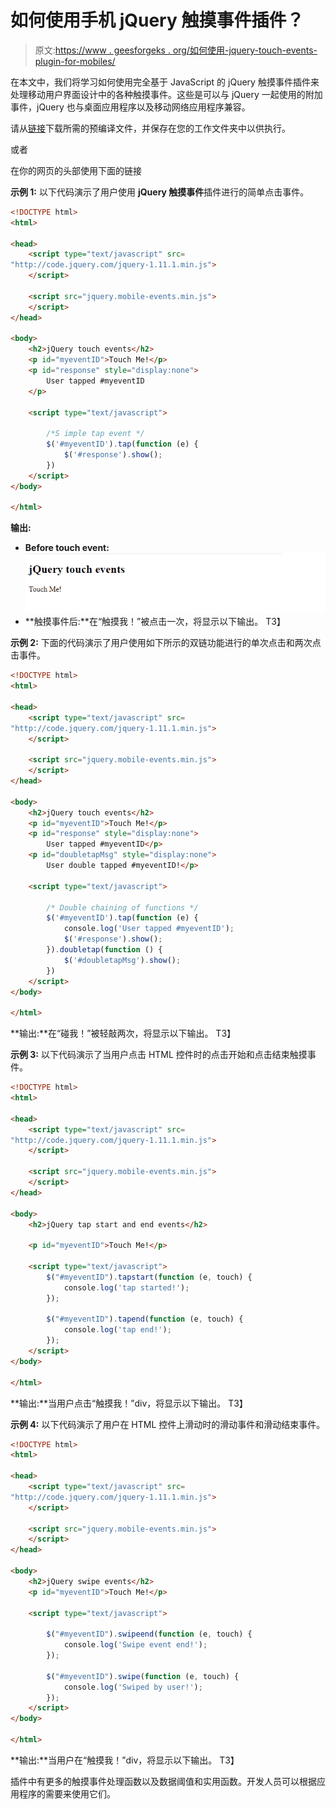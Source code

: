 # 如何使用手机 jQuery 触摸事件插件？

> 原文:[https://www . geesforgeks . org/如何使用-jquery-touch-events-plugin-for-mobiles/](https://www.geeksforgeeks.org/how-to-use-jquery-touch-events-plugin-for-mobiles/)

在本文中，我们将学习如何使用完全基于 JavaScript 的 jQuery 触摸事件插件来处理移动用户界面设计中的各种触摸事件。这些是可以与 jQuery 一起使用的附加事件，jQuery 也与桌面应用程序以及移动网络应用程序兼容。

请从[链接](https://github.com/benmajor/jQuery-Touch-Events)下载所需的预编译文件，并保存在您的工作文件夹中以供执行。

或者

在你的网页的头部使用下面的链接

**示例 1:** 以下代码演示了用户使用 **jQuery 触摸事件**插件进行的简单点击事件。

```html
<!DOCTYPE html>
<html>

<head>
    <script type="text/javascript" src=
"http://code.jquery.com/jquery-1.11.1.min.js">
    </script>

    <script src="jquery.mobile-events.min.js">
    </script>
</head>

<body>
    <h2>jQuery touch events</h2>
    <p id="myeventID">Touch Me!</p>
    <p id="response" style="display:none">
        User tapped #myeventID
    </p>

    <script type="text/javascript">

        /*S imple tap event */
        $('#myeventID').tap(function (e) {
            $('#response').show();
        })
    </script>
</body>

</html>
```

**输出:**

*   **Before touch event:**
    ![](img/266ed67aa24e1e8c4b51b8eaf34a1f6d.png)
*   **触摸事件后:**在“触摸我！”被点击一次，将显示以下输出。
    T3】

**示例 2:** 下面的代码演示了用户使用如下所示的双链功能进行的单次点击和两次点击事件。

```html
<!DOCTYPE html>
<html>

<head>
    <script type="text/javascript" src=
"http://code.jquery.com/jquery-1.11.1.min.js">
    </script>

    <script src="jquery.mobile-events.min.js">
    </script>
</head>

<body>
    <h2>jQuery touch events</h2>
    <p id="myeventID">Touch Me!</p>
    <p id="response" style="display:none">
        User tapped #myeventID</p>
    <p id="doubletapMsg" style="display:none">
        User double tapped #myeventID!</p>

    <script type="text/javascript">

        /* Double chaining of functions */
        $('#myeventID').tap(function (e) {
            console.log('User tapped #myeventID');
            $('#response').show();
        }).doubletap(function () {
            $('#doubletapMsg').show();
        })
    </script>
</body>

</html>
```

**输出:**在“碰我！”被轻敲两次，将显示以下输出。
T3】

**示例 3:** 以下代码演示了当用户点击 HTML 控件时的点击开始和点击结束触摸事件。

```html
<!DOCTYPE html>
<html>

<head>
    <script type="text/javascript" src=
"http://code.jquery.com/jquery-1.11.1.min.js">
    </script>

    <script src="jquery.mobile-events.min.js">
    </script>
</head>

<body>
    <h2>jQuery tap start and end events</h2>

    <p id="myeventID">Touch Me!</p>

    <script type="text/javascript">
        $("#myeventID").tapstart(function (e, touch) {
            console.log('tap started!');
        });

        $("#myeventID").tapend(function (e, touch) {
            console.log('tap end!');
        });  
    </script>
</body>

</html>
```

**输出:**当用户点击“触摸我！”div，将显示以下输出。
T3】

**示例 4:** 以下代码演示了用户在 HTML 控件上滑动时的滑动事件和滑动结束事件。

```html
<!DOCTYPE html>
<html>

<head>
    <script type="text/javascript" src=
"http://code.jquery.com/jquery-1.11.1.min.js">
    </script>

    <script src="jquery.mobile-events.min.js">
    </script>
</head>

<body>
    <h2>jQuery swipe events</h2>
    <p id="myeventID">Touch Me!</p>

    <script type="text/javascript">

        $("#myeventID").swipeend(function (e, touch) {
            console.log('Swipe event end!');
        });

        $("#myeventID").swipe(function (e, touch) {
            console.log('Swiped by user!');
        });
    </script>
</body>

</html>
```

**输出:**当用户在“触摸我！”div，将显示以下输出。
T3】

插件中有更多的触摸事件处理函数以及数据阈值和实用函数。开发人员可以根据应用程序的需要来使用它们。